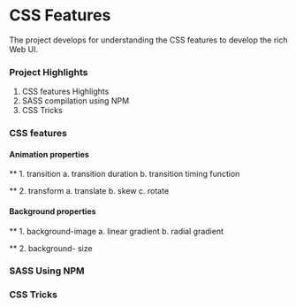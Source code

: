 # CSS Features

The project develops for understanding the CSS features to develop the rich Web UI.

### Project Highlights


1. CSS features Highlights
2. SASS compilation using NPM
3. CSS Tricks

### CSS features 

#### Animation properties

** 1. transition
            a.  transition duration
            b.  transition timing function
      
** 2. transform
            a.  translate
            b.  skew
            c.  rotate 

#### Background properties

** 1.  background-image
            a. linear gradient
            b. radial gradient
      
** 2.  background- size

### SASS Using NPM

### CSS Tricks
      
